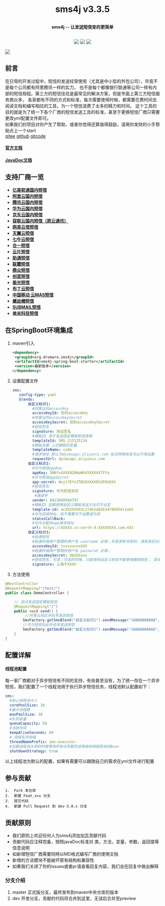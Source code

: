 <h1 align="center" style="margin: 30px 0 30px; font-weight: bold;">sms4j v3.3.5</h1>
<h4 align="center" style="margin: 30px 0 30px; font-weight: bold;">sms4j -- 让发送短信变的更简单</h4>
<p align="center">
<a href="https://gitee.com/dromara/sms4j/stargazers"><img src="https://gitee.com/dromara/sms4j/badge/star.svg?theme=gvp"></a>
<a href="https://gitee.com/dromara/sms4j/blob/master/LICENSE"><img src="https://img.shields.io/badge/license-Apache--2.0-green"></a>
<a href="https://gitee.com/dromara/sms4j"><img src="https://img.shields.io/badge/version-v3.3.5-blue"></a>
</p>
<img src="/public/logo.png">

## 前言

在日常的开发过程中，短信的发送经常使用（尤其是中小型的外包公司），毕竟不是每个公司都有阿里腾讯一样的实力，
也不是每个都像银行联通等公司一样有内部的短信规程。第三方的短信往往是最常见的解决方案，但是市面上第三方短信服务商众多，
各家都有不同的方式和标准，每次需要使用时候，都需要花费时间去阅读文档和编写相应的工具，为一个短信浪费了太多的精力和时间。
这个工具的目的就是为了统一下各个厂商的短信发送工具的标准，甚至于更换短信厂商只需要更改yml配置文件即可。  
如果我们的项目对你产生了帮助，或者你觉得还算值得鼓励，请用你发财的小手帮助点上一个start  
[gitee](https://gitee.com/dromara/sms4j)
[github](https://github.com/dromara/sms4j)
[gitcode](https://gitcode.com/dromara/SMS4J)

#### [官方文档](https://sms4j.com)
#### [JavaDoc文档](https://apidoc.gitee.com/dromara/sms4j/)

## 支持厂商一览
- **[亿美软通国内短信](https://www.emay.cn/article949.html)**
- **[阿里云国内短信](https://www.aliyun.com/product/sms)**
- **[腾讯云国内短信](https://cloud.tencent.com/product/sms)**
- **[华为云国内短信](https://www.huaweicloud.com/product/msgsms.html)**
- **[京东云国内短信](https://www.jdcloud.com/cn/products/text-message)**
- **[容联云国内短信（原云通讯）](https://www.yuntongxun.com/sms/note-inform)**
- **[网易云信短信](https://netease.im/sms)**
- **[天翼云短信](https://www.ctyun.cn/products/10020341)**
- **[七牛云短信](https://www.qiniu.com/products/sms)**
- **[合一短信](https://unisms.apistd.com/)**
- **[云片短信](https://www.yunpian.com/product/domestic-sms)**
- **[助通短信](https://www.ztinfo.cn/products/sms)**
- **[联麓短信](https://console.shlianlu.com/#/document/smsDoc)**
- **[鼎众短信](http://demoapi.321sms.com:8201/index.html)**
- **[创蓝短信](https://doc.chuanglan.com/document/HAQYSZKH9HT5Z50L)**
- **[极光短信](https://docs.jiguang.cn/jsms)**
- **[布丁云短信](https://console-docs.apipost.cn/preview/986c24caf79228ed/d3d8a6d5faf6ef51)**
- **[中国移动 云MAS短信](https://mas.10086.cn/)**
- **[螺丝帽短信](https://luosimao.com)**
- **[SUBMAIL短信](https://www.mysubmail.com/)**
- **[单米科技短信](https://www.danmi.com/)**

## 在SpringBoot环境集成

1. maven引入
   
   ```xml
   <dependency>
    <groupId>org.dromara.sms4j</groupId>
    <artifactId>sms4j-spring-boot-starter</artifactId>
    <version>最新版本</version>
   </dependency>
   ```
2. 设置配置文件
   
   ```yaml
   sms:
      config-type: yaml
      blends:
          自定义标识1:
            #阿里云的accessKey
            accessKeyId: 您的accessKey
            #阿里云的accessKeySecret
            accessKeySecret: 您的accessKeySecret
            #短信签名
            signature: 测试签名
            #模板ID 用于发送固定模板短信使用
            templateId: SMS_215125134
            #模板变量 上述模板的变量
            templateName: code
            #请求地址 默认为dysmsapi.aliyuncs.com 如无特殊改变可以不用设置
            requestUrl: dysmsapi.aliyuncs.com
          自定义标识2:
            #华为短信appKey
            appKey: 5N6fvXXXX920HaWhVXXXXXX7fYa
            #华为短信appSecret
            app-secret: Wujt7EYzZTBXXXXXXEhSP6XXXX
            #短信签名
            signature: 华为短信测试
             #通道号
            sender: 8823040504797
            #模板ID 如果使用自定义模板发送方法可不设定
            template-id: acXXXXXXXXc274b2a8263479b954c1ab5
            #华为回调地址，如不需要可不设置或为空
            statusCallBack:
            #华为分配的app请求地址
            url: https://XXXXX.cn-north-4.XXXXXXXX.com:443
          自定义标识3:
            #助通短信
            #助通终端用户管理的用户名 username 必填；非登录账号密码，请登录后台管理地址进行查看：https://mix2.zthysms.com/login
            accessKeyId: tusxxxxxxXXX
            #助通终端用户管理的用户名 passwrod 必填；
            accessKeySecret: UbXXXxxx
            #短信签名，可选；可选的时候，只能使用自定义短信不能使用模板短信； 具体在这里查看审核过的短信签名：https://mix2.zthysms.com/index.html#/SignatureManagement
            signature: 上海千XXXX
   ```

3. 方法使用
   
```java
@RestController
@RequestMapping("/test/")
public class DemoController {

    // 测试发送固定模板短信
    @RequestMapping("/")
    public void send() {
         //阿里云向此手机号发送短信
        SmsFactory.getSmsBlend("自定义标识1").sendMessage("18888888888","123456");
        //华为短信向此手机号发送短信
        SmsFactory.getSmsBlend("自定义标识2").sendMessage("16666666666","000000");
    }
}
```


## 配置详解

#### 线程池配置

每一家厂商都对于异步短信有不同的支持，有些甚至没有，为了统一存在一个异步短信，我们配置了一个线程池用于执行异步短信任务，线程池默认配置如下：  

```yaml
sms:
  #核心线程池大小
  corePoolSize: 10
  #最大线程数
  maxPoolSize: 30
  #队列容量
  queueCapacity: 50
  #活跃时间
  keepAliveSeconds: 60
  # 线程名字前缀
  threadNamePrefix: sms-executor-
  #设置线程池关闭的时候等待所有任务都完成再继续销毁其他的Bean
  shutdownStrategy: true
```

以上线程池为默认的配置，如果有需要可以跟随自己的需求在yml文件进行配置


## 参与贡献
```
1.  Fork 本仓库
2.  新建 Feat_xxx 分支
3.  提交代码
4.  新建 Pull Request 到 dev-3.0.x 分支
```
## 贡献原则
- 我们原则上欢迎任何人为sms4j添加加瓦贡献代码
- 贡献代码应注释完备，按照javaDoc标准对 类，方法，变量，参数，返回值等信息说明
- 如新增短信厂商需要同時以MD格式编写厂商的使用文档
- 新增的方法模块不能破坏原有结构和兼容性
- 如果我们关闭了你的issues或者pr请查看回复内容，我们会在回复中做出解释

### 分支介绍
1. master 正式版分支，最终发布到maven中央仓库的版本
2. dev 开发分支，贡献的代码将合并到这里，无误后合并至preview
